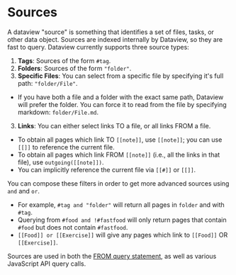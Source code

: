# Sources

A dataview "source" is something that identifies a set of files, tasks, or other data object. Sources are indexed internally by
Dataview, so they are fast to query. Dataview currently supports three source types:

1. **Tags**: Sources of the form `#tag`.
2. **Folders**: Sources of the form `"folder"`.
3. **Specific Files**: You can select from a specific file by specifying it's full path: `"folder/File"`.
  - If you have both a file and a folder with the exact same path, Dataview will prefer the folder. You can force
    it to read from the file by specifying markdown: `folder/File.md`.
3. **Links**: You can either select links TO a file, or all links FROM a file.
  - To obtain all pages which link TO `[[note]]`, use `[[note]]`; you can use `[[]]` to reference the current file.
  - To obtain all pages which link FROM `[[note]]` (i.e., all the links in that file), use `outgoing([[note]])`.
  - You can implicitly reference the current file via `[[#]]` or `[[]]`.

You can compose these filters in order to get more advanced sources using `and` and `or`.

- For example, `#tag and "folder"` will return all pages in `folder` and with `#tag`.
- Querying from `#food and !#fastfood` will only return pages that contain `#food` but does not contain `#fastfood`.
- `[[Food]] or [[Exercise]]` will give any pages which link to `[[Food]]` OR `[[Exercise]]`.

Sources are used in both the [FROM query statement](../queries#from), as well as various JavaScript API query calls. 
